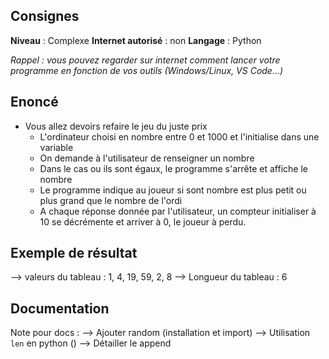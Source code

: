 ## Consignes

**Niveau** : Complexe
**Internet autorisé** : non
**Langage** : Python

_Rappel : vous pouvez regarder sur internet comment lancer votre programme en fonction de vos outils (Windows/Linux, VS Code...)_
## Enoncé

- Vous allez devoirs refaire le jeu du juste prix
    - L'ordinateur choisi en nombre entre 0 et 1000 et l'initialise dans une variable
    - On demande à l'utilisateur de renseigner un nombre 
    - Dans le cas ou ils sont égaux, le programme s'arrête et affiche le nombre
    - Le programme indique au joueur si sont nombre est plus petit ou plus grand que le nombre de l'ordi
    - A chaque réponse donnée par l'utilisateur, un compteur initialiser à 10 se décrémente et arriver à 0, le joueur à perdu.

## Exemple de résultat

--> valeurs du tableau : 1, 4, 19, 59, 2, 8
--> Longueur du tableau : 6

## Documentation

Note pour docs :
--> Ajouter random (installation et import)
--> Utilisation `len` en python ()
--> Détailler le append